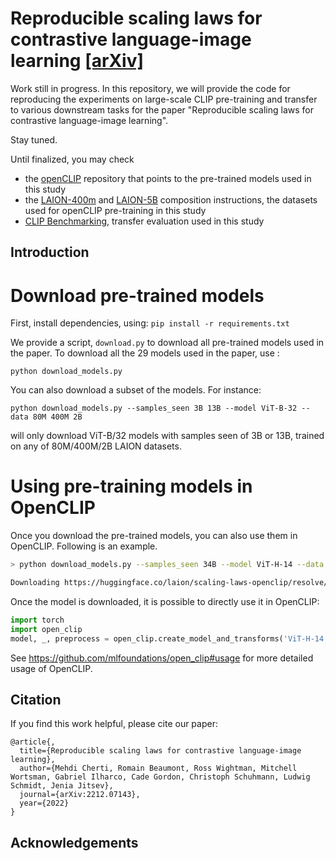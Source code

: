 # Reproducible scaling laws for contrastive language-image learning [[arXiv]](https://arxiv.org/abs/2212.07143)

Work still in progress. In this repository, we will provide the code for reproducing the experiments on large-scale CLIP pre-training and transfer to various downstream tasks for the paper "Reproducible scaling laws for contrastive language-image learning".

Stay tuned.

Until finalized, you may check

- the [openCLIP](https://github.com/mlfoundations/open_clip) repository that points to the pre-trained models used in this study
- the [LAION-400m](https://github.com/rom1504/img2dataset/blob/main/dataset_examples/laion400m.md) and [LAION-5B](https://github.com/rom1504/img2dataset/blob/main/dataset_examples/laion5B.md) composition instructions, the datasets used for openCLIP pre-training in this study
- [CLIP Benchmarking](https://github.com/LAION-AI/CLIP_benchmark), transfer evaluation used in this study

## Introduction


# Download pre-trained models

First, install dependencies, using: `pip install -r requirements.txt`

We provide a script, `download.py` to download all pre-trained models used in the paper.
To download all the 29 models used in the paper, use :

`python download_models.py`


You can also download a subset of the models. For instance:

`python download_models.py --samples_seen 3B 13B --model ViT-B-32 --data 80M 400M 2B`

will only download ViT-B/32 models with samples seen of 3B or 13B, trained on any of 80M/400M/2B LAION datasets.

# Using pre-training models in OpenCLIP

Once you download the pre-trained models, you can also use them in OpenCLIP.
Following is an example.

```bash
> python download_models.py --samples_seen 34B --model ViT-H-14 --data 2B

Downloading https://huggingface.co/laion/scaling-laws-openclip/resolve/main/Model-H-14_Data-2B_Samples-34B_lr-5e-4_bs-79k.pt to Model-H-14_Data-2B_Samples-34B_lr-5e-4_bs-79k.pt
```

Once the model is downloaded, it is possible to directly use it in OpenCLIP:

```python
import torch
import open_clip
model, _, preprocess = open_clip.create_model_and_transforms('ViT-H-14', pretrained='Model-H-14_Data-2B_Samples-34B_lr-5e-4_bs-79k.pt')
```
See https://github.com/mlfoundations/open_clip#usage for more detailed usage of OpenCLIP.

## Citation

If you find this work helpful, please cite our paper:

```
@article{,
  title={Reproducible scaling laws for contrastive language-image learning},
  author={Mehdi Cherti, Romain Beaumont, Ross Wightman, Mitchell Wortsman, Gabriel Ilharco, Cade Gordon, Christoph Schuhmann, Ludwig Schmidt, Jenia Jitsev},
  journal={arXiv:2212.07143},
  year={2022}
}
```
## Acknowledgements
